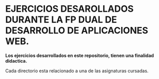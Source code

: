 # EJERCICIOS DESAROLLADOS DURANTE LA FP DUAL DE DESARROLLO DE APLICACIONES WEB.
**Los ejercicios desarrollados en este repositorio, tienen una finalidad didactica.**   

Cada directorio esta relacionado a una de las asignaturas cursadas.

